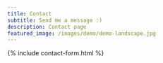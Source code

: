 ```yaml
---
title: Contact
subtitle: Send me a message :)
description: Contact page
featured_image: /images/demo/demo-landscape.jpg
---
```


{% include contact-form.html %}